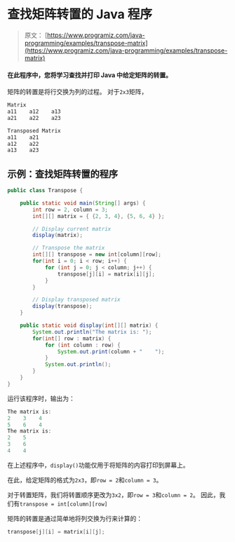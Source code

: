 # 查找矩阵转置的 Java 程序

> 原文： [https://www.programiz.com/java-programming/examples/transpose-matrix](https://www.programiz.com/java-programming/examples/transpose-matrix)

#### 在此程序中，您将学习查找并打印 Java 中给定矩阵的转置。

矩阵的转置是将行交换为列的过程。 对于`2x3`矩阵，

```java
Matrix
a11    a12    a13
a21    a22    a23

Transposed Matrix
a11    a21
a12    a22
a13    a23
```

## 示例：查找矩阵转置的程序

```java
public class Transpose {

    public static void main(String[] args) {
        int row = 2, column = 3;
        int[][] matrix = { {2, 3, 4}, {5, 6, 4} };

        // Display current matrix
        display(matrix);

        // Transpose the matrix
        int[][] transpose = new int[column][row];
        for(int i = 0; i < row; i++) {
            for (int j = 0; j < column; j++) {
                transpose[j][i] = matrix[i][j];
            }
        }

        // Display transposed matrix
        display(transpose);
    }

    public static void display(int[][] matrix) {
        System.out.println("The matrix is: ");
        for(int[] row : matrix) {
            for (int column : row) {
                System.out.print(column + "    ");
            }
            System.out.println();
        }
    }
}
```

运行该程序时，输出为：

```java
The matrix is:
2    3    4    
5    6    4    
The matrix is:
2    5    
3    6    
4    4 
```

在上述程序中，`display()`功能仅用于将矩阵的内容打印到屏幕上。

在此，给定矩阵的格式为`2x3`，即`row = 2`和`column = 3`。

对于转置矩阵，我们将转置顺序更改为`3x2`，即`row = 3`和`column = 2`。 因此，我们有`transpose = int[column][row]`

矩阵的转置是通过简单地将列交换为行来计算的：

```java
transpose[j][i] = matrix[i][j];
```